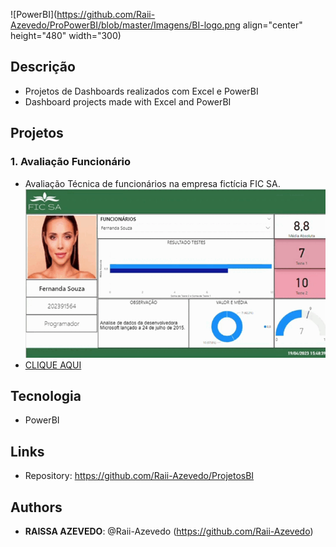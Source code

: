 ![PowerBI](https://github.com/Raii-Azevedo/ProPowerBI/blob/master/Imagens/BI-logo.png align="center" height="480" width="300)
 
## Descrição
- Projetos de Dashboards realizados com Excel e PowerBI
- Dashboard projects made with Excel and PowerBI

## Projetos
### 1. Avaliação Funcionário
  - Avaliação Técnica de funcionários na empresa fictícia FIC SA.
  ![](https://github.com/Raii-Azevedo/ProjetosBI/blob/master/Avalia%C3%A7%C3%A3o-Colaborador/modelo.gif)
  - [CLIQUE AQUI](https://github.com/Raii-Azevedo/ProjetosBI/tree/master/Avalia%C3%A7%C3%A3o-Colaborador)

## Tecnologia
 - PowerBI

 
## Links
 
  - Repository: https://github.com/Raii-Azevedo/ProjetosBI
 
 
## Authors
 
* **RAISSA AZEVEDO**: @Raii-Azevedo (https://github.com/Raii-Azevedo)
